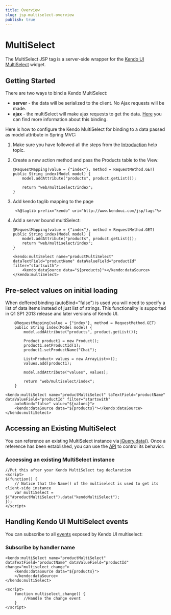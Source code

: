 ```yaml
---
title: Overview
slug: jsp-multiselect-overview
publish: true
---
```


# MultiSelect

The MultiSelect JSP tag is a server-side wrapper for the [Kendo UI MultiSelect](/kendo-ui/api/web/multiSelect) widget.

## Getting Started

There are two ways to bind a Kendo MultiSelect:

*   **server** - the data will be serialized to the client. No Ajax requests will be made.
*   **ajax** - the multiSelect will make ajax requests to get the data. [Here](/kendo-ui/getting-started/using-kendo-with/jsp/tags/multiSelect/ajax-binding) you can find more information about this binding.

Here is how to configure the Kendo MultiSelect for binding to a data passed as model attribute in Spring MVC:

1.  Make sure you have followed all the steps from the [Introduction](/kendo-ui/getting-started/using-kendo-with/jsp/introduction) help topic.

2.  Create a new action method and pass the Products table to the View:

        @RequestMapping(value = {"index"}, method = RequestMethod.GET)
        public String index(Model model) {
            model.addAttribute("products", product.getList());

            return "web/multiselect/index";
        }

3. Add kendo taglib mapping to the page

        <%@taglib prefix="kendo" uri="http://www.kendoui.com/jsp/tags"%>

4.  Add a server bound multiSelect:

        @RequestMapping(value = {"index"}, method = RequestMethod.GET)
        public String index(Model model) {
            model.addAttribute("products", product.getList());
            return "web/multiselect/index";
        }

        <kendo:multiSelect name="productMultiSelect" dataTextField="productName" dataValueField="productId" filter="startswith">
            <kendo:dataSource data="${products}"></kendo:dataSource>
        </kendo:multiSelect>

## Pre-select values on initial loading

When deffered binding (autoBind="false") is used you will need to specify a list of data items instead of just list of strings.
This functionality is supported in Q1 SP1 2013 release and later versions of Kendo UI.

        @RequestMapping(value = {"index"}, method = RequestMethod.GET)
        public String index(Model model) {
            model.addAttribute("products", product.getList());

            Product product1 = new Product();
            product1.setProductId(1);
            product1.setProductName("Chai");

            List<Product> values = new ArrayList<>();
            values.add(product1);

            model.addAttribute("values", values);

            return "web/multiselect/index";
        }

    <kendo:multiSelect name="productMultiSelect" taTextField="productName" dataValueField="productId" filter="startswith"
        autoBind="false" value="${values}">
        <kendo:dataSource data="${products}"></kendo:dataSource>
    </kendo:multiSelect>

## Accessing an Existing MultiSelect

You can reference an existing MultiSelect instance via [jQuery.data()](http://api.jquery.com/jQuery.data/).
Once a reference has been established, you can use the [API](/kendo-ui/api/web/multiselect#methods) to control its behavior.

### Accessing an existing MultiSelect instance

    //Put this after your Kendo MultiSelect tag declaration
    <script>
    $(function() {
        // Notice that the Name() of the multiselect is used to get its client-side instance
        var multiSelect = $("#productMultiSelect").data("kendoMultiSelect");
    });
    </script>

## Handling Kendo UI MultiSelect events

You can subscribe to all [events](/kendo-ui/api/web/multiselect#events) exposed by Kendo UI multiselect:

### Subscribe by handler name

    <kendo:multiSelect name="productMultiSelect" dataTextField="productName" dataValueField="productId" change="multiselect_change">
        <kendo:dataSource data="${products}">
        </kendo:dataSource>
    </kendo:multiSelect>

    <script>
        function multiselect_change() {
            //Handle the change event
        }
    </script>
